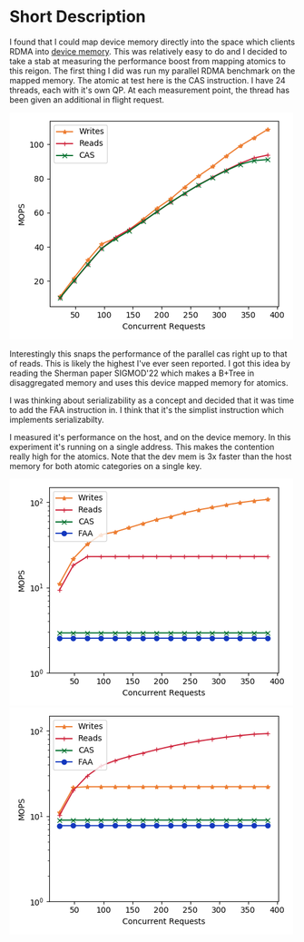 # Short Description

I found that I could map device memory directly into the space which clients
RDMA into [device
memory](https://docs.nvidia.com/networking/display/MLNXOFEDv461000/Programming).
This was relatively easy to do and I decided to take a stab at measuring the
performance boost from mapping atomics to this reigon. The first thing I did was
run my parallel RDMA benchmark on the mapped memory. The atomic at test here is
the CAS instruction. I have 24 threads, each with it's own QP. At each
measurement point, the thread has been given an additional in flight request.

![Device Memory](rdma_concur.png)

Interestingly this snaps the performance of the parallel cas right up to that of
reads. This is likely the highest I've ever seen reported. I got this idea by
reading the Sherman paper SIGMOD'22 which makes a B+Tree in disaggregated memory
and uses this device mapped memory for atomics.

I was thinking about serializability as a concept and decided that it was time
to add the FAA instruction in. I think that it's the simplist instruction which
implements serializabilty.

I measured it's performance on the host, and on the device memory.  In this
experiment it's running on a single address. This makes the contention really
high for the atomics. Note that the dev mem is 3x faster than the host memory
for both atomic categories on a single key. 

![Host FAA](single_key_host_mem.png)
![Dev FAA](single_key_dev_mem.png)



